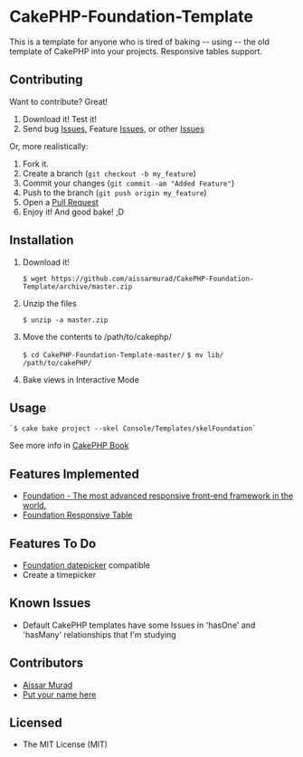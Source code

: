 CakePHP-Foundation-Template
===========================

This is a template for anyone who is tired of baking -- using -- the old template of CakePHP into your projects. Responsive tables support.

Contributing
------------

Want to contribute? Great!

1. Download it! Test it!
2. Send bug [Issues](https://github.com/aissarmurad/CakePHP-Foundation-Template/issues), Feature [Issues](https://github.com/aissarmurad/CakePHP-Foundation-Template/issues), or other [Issues](https://github.com/aissarmurad/CakePHP-Foundation-Template/issues)

Or, more realistically:

1. Fork it.
2. Create a branch (`git checkout -b my_feature`)
3. Commit your changes (`git commit -am "Added Feature"`)
4. Push to the branch (`git push origin my_feature`)
5. Open a [Pull Request](https://github.com/aissarmurad/CakePHP-Foundation-Template/pulls)
6. Enjoy it! And good bake! ;D

Installation
------------

1. Download it!
    
    `$ wget https://github.com/aissarmurad/CakePHP-Foundation-Template/archive/master.zip`


2. Unzip the files

    `$ unzip -a master.zip`


3. Move the contents to /path/to/cakephp/

    `$ cd CakePHP-Foundation-Template-master/`
    `$ mv lib/ /path/to/cakePHP/`


4. Bake views in Interactive Mode

Usage
-----

    `$ cake bake project --skel Console/Templates/skelFoundation`

 See more info in [CakePHP Book](http://book.cakephp.org/2.0/en/console-and-shells/code-generation-with-bake.html)

Features Implemented
--------------------
* [Foundation - The most advanced responsive front-end framework in the world.](http://foundation.zurb.com/)
* [Foundation Responsive Table](http://zurb.com/playground/responsive-tables)

Features To Do
--------------
* [Foundation datepicker]( http://foundation-datepicker.peterbeno.com/) compatible
* Create a timepicker

Known Issues
------------
* Default CakePHP templates have some Issues in 'hasOne' and 'hasMany' relationships that I'm studying

Contributors
------------
* [Aissar Murad](http://facebook.com/aissarmurad/)
* [Put your name here](http://localhost/)

Licensed
--------
* The MIT License (MIT)
